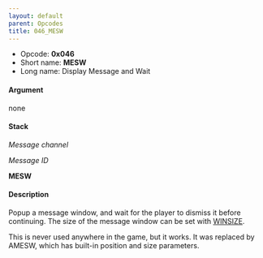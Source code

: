 ```yaml
---
layout: default
parent: Opcodes
title: 046_MESW
---
```


-   Opcode: **0x046**
-   Short name: **MESW**
-   Long name: Display Message and Wait

#### Argument

none

#### Stack

  
*Message channel*

*Message ID*

**MESW**

#### Description

Popup a message window, and wait for the player to dismiss it before continuing. The size of the message window can be set with [WINSIZE](04B_WINSIZE.md).

This is never used anywhere in the game, but it works. It was replaced by AMESW, which has built-in position and size parameters.
